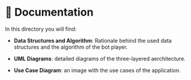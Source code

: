 # 📄 Documentation

In this directory you will find:
- **Data Structures and Algorithm**: Rationale behind the used data structures  and the algorithm of the bot player.

- **UML Diagrams**: detailed diagrams of the three-layered aerchitecture.

- **Use Case Diagram**: an image with the use cases of the application.